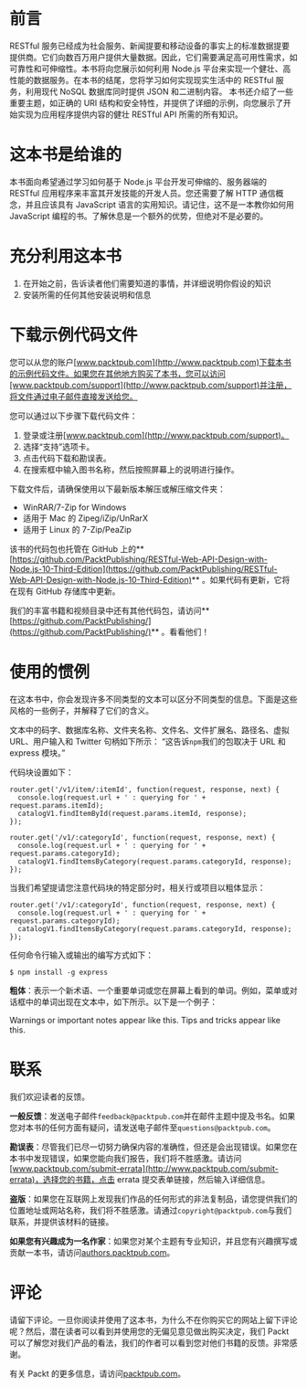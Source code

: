 # 前言

RESTful 服务已经成为社会服务、新闻提要和移动设备的事实上的标准数据提要提供商。它们向数百万用户提供大量数据。因此，它们需要满足高可用性需求，如可靠性和可伸缩性。本书将向您展示如何利用 Node.js 平台来实现一个健壮、高性能的数据服务。在本书的结尾，您将学习如何实现现实生活中的 RESTful 服务，利用现代 NoSQL 数据库同时提供 JSON 和二进制内容。
本书还介绍了一些重要主题，如正确的 URI 结构和安全特性，并提供了详细的示例，向您展示了开始实现为应用程序提供内容的健壮 RESTful API 所需的所有知识。

# 这本书是给谁的

本书面向希望通过学习如何基于 Node.js 平台开发可伸缩的、服务器端的 RESTful 应用程序来丰富其开发技能的开发人员。您还需要了解 HTTP 通信概念，并且应该具有 JavaScript 语言的实用知识。请记住，这不是一本教你如何用 JavaScript 编程的书。了解休息是一个额外的优势，但绝对不是必要的。

# 充分利用这本书

1.  在开始之前，告诉读者他们需要知道的事情，并详细说明你假设的知识
2.  安装所需的任何其他安装说明和信息

# 下载示例代码文件

您可以从您的账户[www.packtpub.com](http://www.packtpub.com)下载本书的示例代码文件。如果您在其他地方购买了本书，您可以访问[www.packtpub.com/support](http://www.packtpub.com/support)并注册，将文件通过电子邮件直接发送给您。

您可以通过以下步骤下载代码文件：

1.  登录或注册[www.packtpub.com](http://www.packtpub.com/support)。
2.  选择“支持”选项卡。
3.  点击代码下载和勘误表。
4.  在搜索框中输入图书名称，然后按照屏幕上的说明进行操作。

下载文件后，请确保使用以下最新版本解压或解压缩文件夹：

*   WinRAR/7-Zip for Windows
*   适用于 Mac 的 Zipeg/iZip/UnRarX
*   适用于 Linux 的 7-Zip/PeaZip

该书的代码包也托管在 GitHub 上的**[https://github.com/PacktPublishing/RESTful-Web-API-Design-with-Node.js-10-Third-Edition](https://github.com/PacktPublishing/RESTful-Web-API-Design-with-Node.js-10-Third-Edition)** 。如果代码有更新，它将在现有 GitHub 存储库中更新。

我们的丰富书籍和视频目录中还有其他代码包，请访问**[https://github.com/PacktPublishing/](https://github.com/PacktPublishing/)** 。看看他们！

# 使用的惯例

在这本书中，你会发现许多不同类型的文本可以区分不同类型的信息。下面是这些风格的一些例子，并解释了它们的含义。

文本中的码字、数据库名称、文件夹名称、文件名、文件扩展名、路径名、虚拟 URL、用户输入和 Twitter 句柄如下所示：
“这告诉`npm`我们的包取决于 URL 和 express 模块。”

代码块设置如下：

```
router.get('/v1/item/:itemId', function(request, response, next) {
  console.log(request.url + ' : querying for ' + request.params.itemId);
  catalogV1.findItemById(request.params.itemId, response);
});

router.get('/v1/:categoryId', function(request, response, next) {
  console.log(request.url + ' : querying for ' + request.params.categoryId);
  catalogV1.findItemsByCategory(request.params.categoryId, response);
});
```

当我们希望提请您注意代码块的特定部分时，相关行或项目以粗体显示：

```
router.get('/v1/:categoryId', function(request, response, next) {
  console.log(request.url + ' : querying for ' + request.params.categoryId);
  catalogV1.findItemsByCategory(request.params.categoryId, response);
});
```

任何命令行输入或输出的编写方式如下：

```
$ npm install -g express
```

**粗体**：表示一个新术语、一个重要单词或您在屏幕上看到的单词。例如，菜单或对话框中的单词出现在文本中，如下所示。以下是一个例子：

Warnings or important notes appear like this. Tips and tricks appear like this.

# 联系

我们欢迎读者的反馈。

**一般反馈**：发送电子邮件`feedback@packtpub.com`并在邮件主题中提及书名。如果您对本书的任何方面有疑问，请发送电子邮件至`questions@packtpub.com`。

**勘误表**：尽管我们已尽一切努力确保内容的准确性，但还是会出现错误。如果您在本书中发现错误，如果您能向我们报告，我们将不胜感激。请访问[www.packtpub.com/submit-errata](http://www.packtpub.com/submit-errata)，选择您的书籍，点击 errata 提交表单链接，然后输入详细信息。

**盗版**：如果您在互联网上发现我们作品的任何形式的非法复制品，请您提供我们的位置地址或网站名称，我们将不胜感激。请通过`copyright@packtpub.com`与我们联系，并提供该材料的链接。

**如果您有兴趣成为一名作家**：如果您对某个主题有专业知识，并且您有兴趣撰写或贡献一本书，请访问[authors.packtpub.com](http://authors.packtpub.com/)。

# 评论

请留下评论。一旦你阅读并使用了这本书，为什么不在你购买它的网站上留下评论呢？然后，潜在读者可以看到并使用您的无偏见意见做出购买决定，我们 Packt 可以了解您对我们产品的看法，我们的作者可以看到您对他们书籍的反馈。非常感谢。

有关 Packt 的更多信息，请访问[packtpub.com](https://www.packtpub.com/)。
